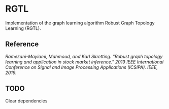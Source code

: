 # RGTL
Implementation of the graph learning algorithm Robust Graph Topology Learning (RGTL).
## Reference
*Ramezani-Mayiami, Mahmoud, and Karl Skretting. "Robust graph topology learning and application in stock market inference." 2019 IEEE International Conference on Signal and Image Processing Applications (ICSIPA). IEEE, 2019.*
## TODO
Clear dependencies
